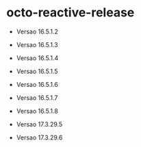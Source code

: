 # octo-reactive-release
- Versao 16.5.1.2
- Versao 16.5.1.3
- Versao 16.5.1.4
- Versao 16.5.1.5
- Versao 16.5.1.6

- Versao 16.5.1.7

- Versao 16.5.1.8

- Versao 17.3.29.5

- Versao 17.3.29.6
